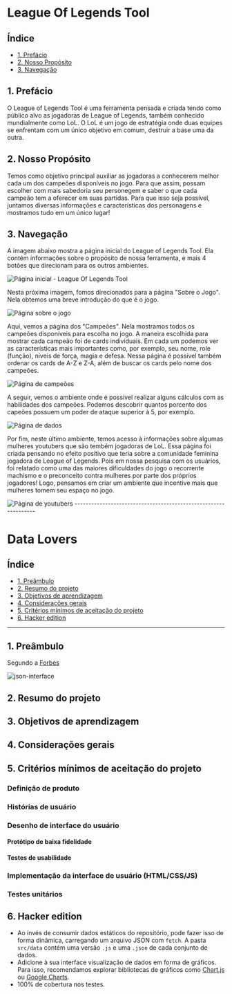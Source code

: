 # League Of Legends Tool

## Índice
* [1. Prefácio](#1-prefácio)
* [2. Nosso Propósito](#1-nosso-propósito)
* [3. Navegação](#1-navegação)

## 1. Prefácio

O League of Legends Tool é uma ferramenta pensada e criada tendo como público alvo as jogadoras de League of Legends, também conhecido mundialmente como LoL. O LoL é um jogo de estratégia onde duas equipes se enfrentam com um único objetivo em comum, destruir a base uma da outra. 

## 2. Nosso Propósito

Temos como objetivo principal auxiliar as jogadoras a conhecerem melhor cada um dos campeões disponíveis no jogo. Para que assim, possam escolher com mais sabedoria seu personegem e saber o que cada campeão tem a oferecer em suas partidas. Para que isso seja possível, juntamos diversas informações e características dos personagens e mostramos tudo em um único lugar!

## 3. Navegação

A imagem abaixo mostra a página inicial do League of Legends Tool. Ela contém informações sobre o propósito de nossa ferramenta, e mais 4 botões que direcionam para os outros ambientes.

  <img src="Imagens\Página Inicial.png" title="Página inicial - League Of Legends Tool">

Nesta próxima imagem, fomos direcionados para a página "Sobre o Jogo". Nela obtemos uma breve introdução do que é o jogo. 

  <img src=".jpg" title="Página sobre o jogo">

Aqui, vemos a página dos "Campeões". Nela mostramos todos os campeões disponíveis para escolha no jogo. A maneira escolhida para mostrar cada campeão foi de cards individuais. Em cada um podemos ver as características mais importantes como, por exemplo, seu nome, role (função), níveis de força, magia e defesa. Nessa página é possível também ordenar os cards de A-Z e Z-A, além de buscar os cards pelo nome dos campeões. 

  <img src=".jpg" title="Página de campeões">

A seguir, vemos o ambiente onde é possível realizar alguns cálculos com as habilidades dos campeões. Podemos descobrir quantos porcento dos capeões possuem um poder de ataque superior à 5, por exemplo.

  <img src=".jpg" title="Página de dados">

Por fim, neste último ambiente, temos acesso à informações sobre algumas mulheres youtubers que são tembém jogadoras de LoL. Essa página foi criada pensando no efeito positivo que teria sobre a comunidade feminina jogadora de League of Legends. Pois em nossa pesquisa com os usuários, foi relatado como uma das maiores dificuldades do jogo o recorrente machismo e o preconceito contra mulheres por parte dos próprios jogadores! Logo, pensamos em criar um ambiente que incentive mais que mulheres tomem seu espaço no jogo. 

  <img src=".jpg" title="Página de youtubers">
----------------------------------------------------------------

# Data Lovers

## Índice

* [1. Preâmbulo](#1-preâmbulo)
* [2. Resumo do projeto](#2-resumo-do-projeto)
* [3. Objetivos de aprendizagem](#3-objetivos-de-aprendizagem)
* [4. Considerações gerais](#4-consideracoes-gerais)
* [5. Critérios mínimos de aceitação do projeto](#5-criterios-minimos-de-aceitacao-do-projeto)
* [6. Hacker edition](#6-hacker-edition)
***

## 1. Preâmbulo

Segundo a [Forbes](https://www.forbes.com/sites/bernardmarr/2018/05/21/how-much-data-do-we-create-every-day-the-mind-blowing-stats-everyone-should-read)


![json-interface](https:k)

## 2. Resumo do projeto

## 3. Objetivos de aprendizagem

## 4. Considerações gerais

## 5. Critérios mínimos de aceitação do projeto

### Definição de produto


### Histórias de usuário

### Desenho de interface do usuário

#### Protótipo de baixa fidelidade

#### Testes de usabilidade


### Implementação da interface de usuário (HTML/CSS/JS)

### Testes unitários


## 6. Hacker edition

* Ao invés de consumir dados estáticos do repositório, pode fazer isso de forma
  dinâmica, carregando um arquivo JSON com `fetch`. A pasta `src/data` contém
  uma versão `.js` e uma `.json` de cada conjunto de dados.
* Adicione à sua interface visualização de dados em forma de gráficos. Para
  isso, recomendamos explorar bibliotecas de gráficos como [Chart.js](https://www.chartjs.org/)
  ou [Google Charts](https://developers.google.com/chart/).
* 100% de cobertura nos testes.